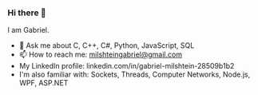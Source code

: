 ### Hi there 👋

I am Gabriel.
- 💬 Ask me about C, C++, C#, Python, JavaScript, SQL
- 📫 How to reach me: milshteingabriel@gmail.com
- My LinkedIn profile: linkedin.com/in/gabriel-milshtein-28509b1b2
- I'm also familiar with: Sockets, Threads, Computer Networks, Node.js, WPF, ASP.NET

<!--
**GabrielMil/GabrielMil** is a ✨ _special_ ✨ repository because its `README.md` (this file) appears on your GitHub profile.

Here are some ideas to get you started:

- 🔭 I’m currently working on ...
- 🌱 I’m currently learning ...
- 👯 I’m looking to collaborate on ...
- 🤔 I’m looking for help with ...
- 💬 Ask me about ...
- 📫 How to reach me: ...
- 😄 Pronouns: ...
- ⚡ Fun fact: ...
-->
